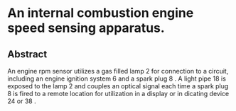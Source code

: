 # An internal combustion engine speed sensing apparatus.

## Abstract
An engine rpm sensor utilizes a gas filled lamp 2 for connection to a circuit, including an engine ignition system 6 and a spark plug 8 . A light pipe 18 is exposed to the lamp 2 and couples an optical signal each time a spark plug 8 is fired to a remote location for utilization in a display or in dicating device 24 or 38 .